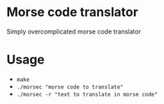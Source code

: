 # Morse code translator
Simply overcomplicated morse code translator
# Usage
- `make`
- `./morsec "morse code to translate"`
- `./morsec -r "text to translate in morse code"`

